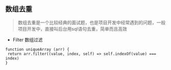 ## 数组去重
> 数组去重是一个比较经典的面试题，也是项目开发中经常遇到的问题，一般项目开发中，直接叫后台用sql语句去重，简单而且高效

* Filter 数组过滤
```
function uniqueArray (arr) {
 return arr.filter((value, index, self) => self.indexOf(value) === index)
}
```